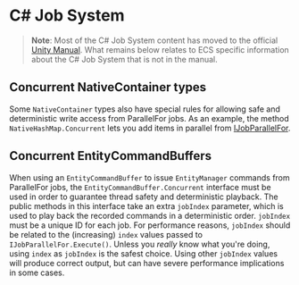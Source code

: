 # C# Job System

> **Note**: Most of the C# Job System content has moved to the official [Unity Manual](https://docs.unity3d.com/Manual/JobSystem.html). What remains below relates to ECS specific information about the C# Job System that is not in the manual.

## Concurrent NativeContainer types

Some `NativeContainer` types also have special rules for allowing safe and deterministic write access from ParallelFor jobs. As an example, the method `NativeHashMap.Concurrent` lets you add items in parallel from [IJobParallelFor](https://docs.unity3d.com/2018.1/Documentation/ScriptReference/Unity.Jobs.IJobParallelFor.html).

## Concurrent EntityCommandBuffers

When using an `EntityCommandBuffer` to issue `EntityManager` commands from ParallelFor jobs, the `EntityCommandBuffer.Concurrent` interface must be used in order to guarantee thread safety and deterministic playback. The public methods in this interface take an extra `jobIndex` parameter, which is used to play back the recorded commands in a deterministic order. `jobIndex` must be a unique ID for each job. For performance reasons, `jobIndex` should be related to the (increasing) `index` values passed to `IJobParallelFor.Execute()`. Unless you *really* know what you're doing, using `index` as `jobIndex` is the safest choice. Using other `jobIndex` values will produce correct output, but can have severe performance implications in some cases.
